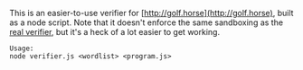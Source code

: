 This is an easier-to-use verifier for [http://golf.horse](http://golf.horse), built as a node script.
Note that it doesn't enforce the same sandboxing as the [real verifier](https://github.com/ixchow/gh-verifier), but it's a heck of a lot easier to get working.
```
Usage:
node verifier.js <wordlist> <program.js>
```
